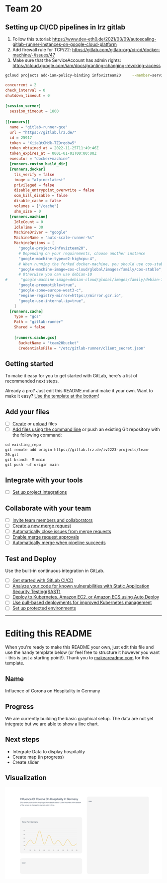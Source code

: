 # Team 20

## Setting up CI/CD pipelines in lrz gitlab
1. Follow this tutorial: https://www.dev-eth0.de/2021/03/09/autoscaling-gitlab-runner-instances-on-google-cloud-platform
2. Add firewall rule for TCP/22: https://gitlab.com/gitlab-org/ci-cd/docker-machine/-/issues/47
3. Make sure that the ServiceAccount has admin rights: https://cloud.google.com/iam/docs/granting-changing-revoking-access
```bash
gcloud projects add-iam-policy-binding infovizteam20     --member=serviceAccount:serviceaccountteam20@infovizteam20.iam.gserviceaccount.com --role=roles/compute.admin
```
```toml
concurrent = 2
check_interval = 0
shutdown_timeout = 0

[session_server]
  session_timeout = 1800

[[runners]]
  name = "gitlab-runner-gce"
  url = "https://gitlab.lrz.de/"
  id = 25917
  token = "XiiaQtGMdk-TZ9rqobw5"
  token_obtained_at = 2022-11-25T11:49:46Z
  token_expires_at = 0001-01-01T00:00:00Z
  executor = "docker+machine"
  [runners.custom_build_dir]
  [runners.docker]
    tls_verify = false
    image = "alpine:latest"
    privileged = false
    disable_entrypoint_overwrite = false
    oom_kill_disable = false
    disable_cache = false
    volumes = ["/cache"]
    shm_size = 0
  [runners.machine]
    IdleCount = 0
    IdleTime = 30
    MachineDriver = "google"
    MachineName = "auto-scale-runner-%s"
    MachineOptions = [
      "google-project=infovizteam20",
      # Depending on your requirements, choose another instance
      "google-machine-type=e2-highcpu-4",
      # When running the forked docker-machine, you should use cos-stable
      "google-machine-image=cos-cloud/global/images/family/cos-stable",
      # Otherwise you can use debian-10
#      "google-machine-image=debian-cloud/global/images/family/debian-10",
      "google-preemptible=true",
      "google-zone=europe-west3-c",
      "engine-registry-mirror=https://mirror.gcr.io",
      "google-use-internal-ip=true",
    ]
  [runners.cache]
    Type = "gcs"
    Path = "gitlab-runner"
    Shared = false

    [runners.cache.gcs]
      BucketName = "team20bucket"
      CredentialsFile = "/etc/gitlab-runner/client_secret.json"
```


## Getting started

To make it easy for you to get started with GitLab, here's a list of recommended next steps.

Already a pro? Just edit this README.md and make it your own. Want to make it easy? [Use the template at the bottom](#editing-this-readme)!

## Add your files

- [ ] [Create](https://docs.gitlab.com/ee/user/project/repository/web_editor.html#create-a-file) or [upload](https://docs.gitlab.com/ee/user/project/repository/web_editor.html#upload-a-file) files
- [ ] [Add files using the command line](https://docs.gitlab.com/ee/gitlab-basics/add-file.html#add-a-file-using-the-command-line) or push an existing Git repository with the following command:

```
cd existing_repo
git remote add origin https://gitlab.lrz.de/iv2223-projects/team-20.git
git branch -M main
git push -uf origin main
```

## Integrate with your tools

- [ ] [Set up project integrations](https://gitlab.lrz.de/iv2223-projects/team-20/-/settings/integrations)

## Collaborate with your team

- [ ] [Invite team members and collaborators](https://docs.gitlab.com/ee/user/project/members/)
- [ ] [Create a new merge request](https://docs.gitlab.com/ee/user/project/merge_requests/creating_merge_requests.html)
- [ ] [Automatically close issues from merge requests](https://docs.gitlab.com/ee/user/project/issues/managing_issues.html#closing-issues-automatically)
- [ ] [Enable merge request approvals](https://docs.gitlab.com/ee/user/project/merge_requests/approvals/)
- [ ] [Automatically merge when pipeline succeeds](https://docs.gitlab.com/ee/user/project/merge_requests/merge_when_pipeline_succeeds.html)

## Test and Deploy

Use the built-in continuous integration in GitLab.

- [ ] [Get started with GitLab CI/CD](https://docs.gitlab.com/ee/ci/quick_start/index.html)
- [ ] [Analyze your code for known vulnerabilities with Static Application Security Testing(SAST)](https://docs.gitlab.com/ee/user/application_security/sast/)
- [ ] [Deploy to Kubernetes, Amazon EC2, or Amazon ECS using Auto Deploy](https://docs.gitlab.com/ee/topics/autodevops/requirements.html)
- [ ] [Use pull-based deployments for improved Kubernetes management](https://docs.gitlab.com/ee/user/clusters/agent/)
- [ ] [Set up protected environments](https://docs.gitlab.com/ee/ci/environments/protected_environments.html)

***

# Editing this README

When you're ready to make this README your own, just edit this file and use the handy template below (or feel free to structure it however you want - this is just a starting point!). Thank you to [makeareadme.com](https://www.makeareadme.com/) for this template.

## Name
Influence of Corona on Hospitality in Germany

## Progress
We are currently building the basic graphical setup. The data are not yet integrate but we are able to show a line chart.

## Next steps
- Integrate Data to display hospitality
- Create map (in progress)
- Create slider

## Visualization
![image.png](./image.png)
